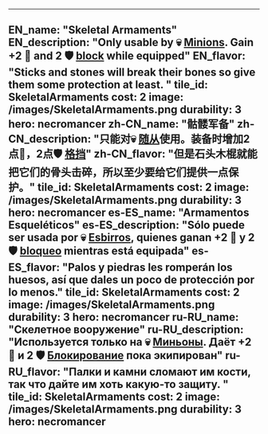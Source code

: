 ---

EN_name: "Skeletal Armaments"
EN_description: "Only usable by 💀 <u>Minions</u>. Gain +2 🔸 and 2 🛡️️ <u>block</u> while equipped"
EN_flavor: "Sticks and stones will break their bones so give them some protection at least. "
tile_id: SkeletalArmaments
cost: 2
image: /images/SkeletalArmaments.png
durability: 3
hero: necromancer
zh-CN_name: "骷髅军备"
zh-CN_description: "只能对💀 <u>随从</u>使用。装备时增加2点🔸，2点🛡️️ <u>格挡</u>"
zh-CN_flavor: "但是石头木棍就能把它们的骨头击碎，所以至少要给它们提供一点保护。"
tile_id: SkeletalArmaments
cost: 2
image: /images/SkeletalArmaments.png
durability: 3
hero: necromancer
es-ES_name: "Armamentos Esqueléticos"
es-ES_description: "Sólo puede ser usada por 💀 <u>Esbirros</u>, quienes ganan +2 🔸 y 2 🛡️️ <u>bloqueo</u> mientras está equipada"
es-ES_flavor: "Palos y piedras les romperán los huesos, así que dales un poco de protección por lo menos."
tile_id: SkeletalArmaments
cost: 2
image: /images/SkeletalArmaments.png
durability: 3
hero: necromancer
ru-RU_name: "Скелетное вооружение"
ru-RU_description: "Используется только на 💀 <u>Миньоны</u>. Даёт +2 🔸 и 2 🛡️️ <u>Блокирование</u> пока экипирован"
ru-RU_flavor: "Палки и камни сломают им кости, так что дайте им хоть какую-то защиту. "
tile_id: SkeletalArmaments
cost: 2
image: /images/SkeletalArmaments.png
durability: 3
hero: necromancer
---
